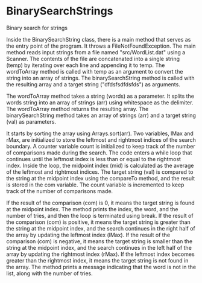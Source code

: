 # BinarySearchStrings
Binary search for strings

Inside the BinarySearchString class, there is a main method that serves as the entry point of the program. It throws a FileNotFoundException.
The main method reads input strings from a file named "src/WordList.dat" using a Scanner.
The contents of the file are concatenated into a single string (temp) by iterating over each line and appending it to temp.
The wordToArray method is called with temp as an argument to convert the string into an array of strings.
The binarySearchString method is called with the resulting array and a target string ("dfdsfsdfdsfds") as arguments.

The wordToArray method takes a string (words) as a parameter.
It splits the words string into an array of strings (arr) using whitespace as the delimiter.
The wordToArray method returns the resulting array.
The binarySearchString method takes an array of strings (arr) and a target string (val) as parameters.

It starts by sorting the array using Arrays.sort(arr).
Two variables, lMax and rMax, are initialized to store the leftmost and rightmost indices of the search boundary.
A counter variable count is initialized to keep track of the number of comparisons made during the search.
The code enters a while loop that continues until the leftmost index is less than or equal to the rightmost index.
Inside the loop, the midpoint index (mid) is calculated as the average of the leftmost and rightmost indices.
The target string (val) is compared to the string at the midpoint index using the compareTo method, and the result is stored in the com variable.
The count variable is incremented to keep track of the number of comparisons made.

If the result of the comparison (com) is 0, it means the target string is found at the midpoint index. The method prints the index, the word, and the number of tries, and then the loop is terminated using break.
If the result of the comparison (com) is positive, it means the target string is greater than the string at the midpoint index, and the search continues in the right half of the array by updating the leftmost index (lMax).
If the result of the comparison (com) is negative, it means the target string is smaller than the string at the midpoint index, and the search continues in the left half of the array by updating the rightmost index (rMax).
If the leftmost index becomes greater than the rightmost index, it means the target string is not found in the array. The method prints a message indicating that the word is not in the list, along with the number of tries.
